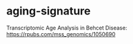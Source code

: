 # aging-signature

Transcriptomic Age Analysis in Behcet Disease: https://rpubs.com/mss_genomics/1050690
